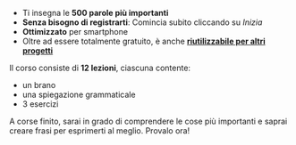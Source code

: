 - Ti insegna le **500 parole più importanti**
- **Senza bisogno di registrarti**: Comincia subito cliccando su *Inizia*
- **Ottimizzato** per smartphone
- Oltre ad essere totalmente gratuito, è anche **[riutilizzabile per altri progetti](https://github.com/Esperanto/kurso-zagreba-metodo)**

Il corso consiste di **12 lezioni**, ciascuna contente:

- un brano
- una spiegazione grammaticale
- 3 esercizi

A corse finito, sarai in grado di comprendere le cose più importanti e saprai creare frasi per esprimerti al meglio. Provalo ora!
